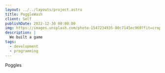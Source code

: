 ```yaml
---
layout: ../../layouts/project.astro
title: PoggleWash
client: Self
publishDate: 2022-12-30 00:00:00
img: https://images.unsplash.com/photo-1547234935-80c7145ec969?fit=crop&w=1400&h=700&q=75
description: |
  We built a game
tags:
  - development
  - programming
---
```


Poggles
